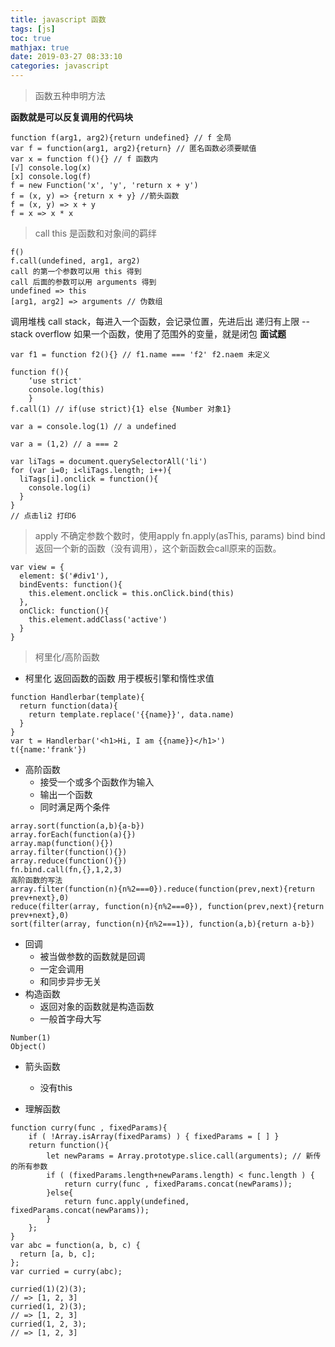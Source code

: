 ```yaml
---
title: javascript 函数
tags: [js]
toc: true
mathjax: true
date: 2019-03-27 08:33:10
categories: javascript
---
```


> 函数五种申明方法

**函数就是可以反复调用的代码块**
```
function f(arg1, arg2){return undefined} // f 全局
var f = function(arg1, arg2){return} // 匿名函数必须要赋值
var x = function f(){} // f 函数内
[√] console.log(x)
[x] console.log(f)
f = new Function('x', 'y', 'return x + y')
f = (x, y) => {return x + y} //箭头函数
f = (x, y) => x + y
f = x => x * x
```
> call
> this 是函数和对象间的羁绊
```
f()
f.call(undefined, arg1, arg2)
call 的第一个参数可以用 this 得到
call 后面的参数可以用 arguments 得到
undefined => this
[arg1, arg2] => arguments // 伪数组
```
调用堆栈 call stack，每进入一个函数，会记录位置，先进后出
递归有上限 -- stack overflow
如果一个函数，使用了范围外的变量，就是闭包
**面试题**
```
var f1 = function f2(){} // f1.name === 'f2' f2.naem 未定义

function f(){
	‘use strict'
	console.log(this)
	}
f.call(1) // if(use strict){1} else {Number 对象1}

var a = console.log(1) // a undefined

var a = (1,2) // a === 2

var liTags = document.querySelectorAll('li')
for (var i=0; i<liTags.length; i++){
  liTags[i].onclick = function(){
    console.log(i)
  }
}
// 点击li2 打印6
```
> apply
不确定参数个数时，使用apply
fn.apply(asThis, params)
> bind
bind 返回一个新的函数（没有调用），这个新函数会call原来的函数。
```
var view = {
  element: $('#div1'),
  bindEvents: function(){
    this.element.onclick = this.onClick.bind(this)
  },
  onClick: function(){
    this.element.addClass('active')
  }
}
```
> 柯里化/高阶函数
+ 柯里化
返回函数的函数
用于模板引擎和惰性求值
```
function Handlerbar(template){
  return function(data){
    return template.replace('{{name}}', data.name)
  }
}
var t = Handlerbar('<h1>Hi, I am {{name}}</h1>')
t({name:'frank'})
```
+ 高阶函数
  + 接受一个或多个函数作为输入
  + 输出一个函数
  + 同时满足两个条件
```
array.sort(function(a,b){a-b})
array.forEach(function(a){})
array.map(function(){})
array.filter(function(){})
array.reduce(function(){})
fn.bind.call(fn,{},1,2,3)
高阶函数的写法
array.filter(function(n){n%2===0}).reduce(function(prev,next){return prev+next},0)
reduce(filter(array, function(n){n%2===0}), function(prev,next){return prev+next},0)
sort(filter(array, function(n){n%2===1}), function(a,b){return a-b})
```
+ 回调
  + 被当做参数的函数就是回调
  + 一定会调用
  + 和同步异步无关
+ 构造函数
  + 返回对象的函数就是构造函数
  + 一般首字母大写
```
Number(1)
Object()
```
+ 箭头函数
  + 没有this

+ 理解函数
```
function curry(func , fixedParams){
    if ( !Array.isArray(fixedParams) ) { fixedParams = [ ] }
    return function(){
        let newParams = Array.prototype.slice.call(arguments); // 新传的所有参数
        if ( (fixedParams.length+newParams.length) < func.length ) {
            return curry(func , fixedParams.concat(newParams));
        }else{
            return func.apply(undefined, fixedParams.concat(newParams));
        }
    };
}
var abc = function(a, b, c) {
  return [a, b, c];
};
var curried = curry(abc);

curried(1)(2)(3);
// => [1, 2, 3]
curried(1, 2)(3);
// => [1, 2, 3]
curried(1, 2, 3);
// => [1, 2, 3]
```